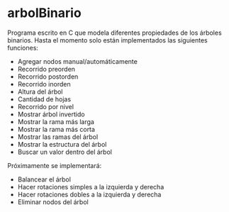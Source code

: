 arbolBinario
============

Programa escrito en C que modela diferentes propiedades de los árboles binarios. Hasta el momento solo están
implementados las siguientes funciones:

- Agregar nodos manual/automáticamente
- Recorrido preorden
- Recorrido postorden
- Recorrido inorden
- Altura del árbol
- Cantidad de hojas
- Recorrido por nivel
- Mostrar árbol invertido
- Mostrar la rama más larga
- Mostrar la rama más corta
- Mostrar las ramas del árbol
- Mostrar la estructura del árbol
- Buscar un valor dentro del árbol

Próximamente se implementará:

- Balancear el árbol
- Hacer rotaciones simples a la izquierda y derecha
- Hacer rotaciones dobles a la izquierda y derecha
- Eliminar nodos del árbol